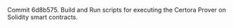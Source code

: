 Commit 6d8b575.                    Build and Run scripts for executing the Certora Prover on Solidity smart contracts.